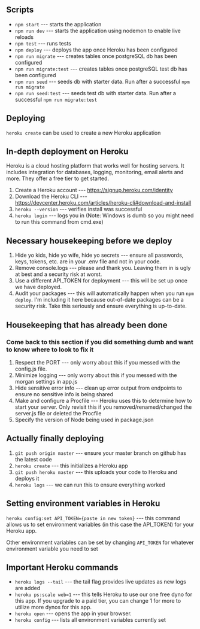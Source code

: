 ## Scripts

- `npm start` --- starts the application
- `npm run dev` --- starts the application using nodemon to enable live reloads
- `npm test` --- runs tests
- `npm deploy` --- deploys the app once Heroku has been configured
- `npm run migrate` --- creates tables once postgreSQL db has been configured
- `npm run migrate:test` --- creates tables once postgreSQL test db has been configured
- `npm run seed` --- seeds db with starter data. Run after a successful `npm run migrate`
- `npm run seed:test` --- seeds test db with starter data. Run after a successful `npm run migrate:test`


## Deploying

`heroku create` can be used to create a new Heroku application

## In-depth deployment on Heroku

Heroku is a cloud hosting platform that works well for hosting servers. It includes integration for databases, logging, monitoring, email alerts and more. They offer a free tier to get started.

1. Create a Heroku account --- https://signup.heroku.com/identity
2. Download the Heroku CLI --- https://devcenter.heroku.com/articles/heroku-cli#download-and-install
3. `heroku --version` --- verifies install was successful
4. `heroku login` --- logs you in (Note: Windows is dumb so you might need to run this command from cmd.exe)

## Necessary housekeeping before we deploy

1. Hide yo kids, hide yo wife, hide yo secrets --- ensure all passwords, keys, tokens, etc. are in your .env file and not in your code.
2. Remove console.logs --- please and thank you. Leaving them in is ugly at best and a security risk at worst.  
3. Use a different API_TOKEN for deployment --- this will be set up once we have deployed.
4. Audit your packages --- this will automatically happen when you run `npm deploy`. I'm including it here because out-of-date packages can be a security risk. Take this seriously and ensure everything is up-to-date.

## Housekeeping that has already been done
### Come back to this section if you did something dumb and want to know where to look to fix it

1. Respect the PORT --- only worry about this if you messed with the config.js file.
2. Minimize logging --- only worry about this if you messed with the morgan settings in app.js
3. Hide sensitive error info --- clean up error output from endpoints to ensure no sensitive info is being shared
4. Make and configure a Procfile --- Heroku uses this to determine how to start your server. Only revisit this if you removed/renamed/changed the server.js file or deleted the Procfile
5. Specify the version of Node being used in package.json

## Actually finally deploying

1. `git push origin master` --- ensure your master branch on github has the latest code
2. `heroku create` --- this initializes a Heroku app
3. `git push heroku master` --- this uploads your code to Heroku and deploys it
4. `heroku logs` --- we can run this to ensure everything worked

## Setting environment variables in Heroku

`heroku config:set API_TOKEN={paste in new token}` --- this command allows us to set environment variables (in this case the API_TOKEN) for your Heroku app.

Other environment variables can be set by changing `API_TOKEN` for whatever environment variable you need to set

## Important Heroku commands

- `heroku logs --tail` --- the tail flag provides live updates as new logs are added
- `heroku ps:scale web=1` --- this tells Heroku to use our one free dyno for this app. If you upgrade to a paid tier, you can change 1 for more to utilize more dynos for this app.
- `heroku open` --- opens the app in your browser.
- `heroku config` --- lists all environment variables currently set
